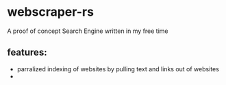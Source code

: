 # webscraper-rs
A proof of concept Search Engine written in my free time

## features:
- parralized indexing of websites by pulling text and links out of websites
- 
